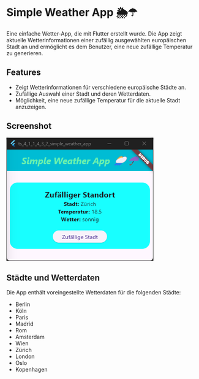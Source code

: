 # Simple Weather App 🌦️☂

Eine einfache Wetter-App, die mit Flutter erstellt wurde. Die App zeigt aktuelle Wetterinformationen einer zufällig ausgewählten europäischen Stadt an und ermöglicht es dem Benutzer, eine neue zufällige Temperatur zu generieren.

## Features 
- Zeigt Wetterinformationen für verschiedene europäische Städte an.
- Zufällige Auswahl einer Stadt und deren Wetterdaten.
- Möglichkeit, eine neue zufällige Temperatur für die aktuelle Stadt anzuzeigen.

## Screenshot
![Screenshot](https://github.com/arthur892/ts_4_1_1_4_3_2_simple_weather_app/blob/main/screenshots/main.png)

## Städte und Wetterdaten

Die App enthält voreingestellte Wetterdaten für die folgenden Städte:

- Berlin
- Köln
- Paris
- Madrid
- Rom
- Amsterdam
- Wien
- Zürich
- London
- Oslo
- Kopenhagen
